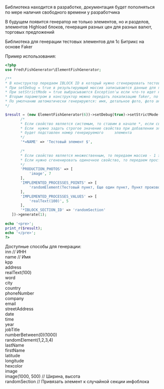 Библиотека находится в разработке, документация будет пополняться по мере наличия свободного времени у разработчика
  
В будущем появится генератор не только элементов, но и разделов, элементов Highload блоков, генерация разных цен для разных валют, торговых предложений  
  
Библиотека для генерации тестовых элементов для 1с Битрикс на основе Faker

Пример использования:

```php
<?php
use Fred\FishGenerator\ElementFishGenerator;

/** 
* В конструктор передаем IBLOCK ID в который нужно сгенерировать тестовый элемент
* При setDebug = true в результирующий массив записываются данные для генерации
* При setStrictMode = true выбрасываются Exception'ы если что-то идет не так
* Вторым параметром в конструктор можно передать локализацию faker, по умолчанию ru_RU
* По умолчанию автоматически генерируются: имя, детальное фото, фото анонса, детальный текст + текст анонса, символьный код    
*/

$result = (new ElementFishGenerator(6))->setDebug(true)->setStrictMode(true)->setCategoryPhoto(['technics', 'business', 'city'])->setPropertyRules([
       /*  
       * Если свойство является системым, то ставим в начале *, если свойство является дополнительным у инфоблока (Т.е PROPERTY_NAME), то не ставим  
       * Если  нужно задать строгое значение свойства при добавлении элементов, то ставим =, можно группировать: *=, =, *, при этом в $ 
       * будет подставлен номер генерируемого     элемента
       */  
       '*=NAME' => 'Тестовый элемент $',
       
       /*  
       * Если свойство является множественным, то передаем массив - 1 элемент массива задаем генератор (так же поддерживаются *, =), 2 элемент массива - кол-во элементов для генерации  
       * Если нужно сгененировать одиночное свойство, то передаем просто строку (в качестве значения)  
       */  
       'PRODUCTION_PHOTOS' => [
           'image', 7
       ],
       'IMPLEMENTED_PROCESSES_POINTS' => [
           'randomElement(Тестовый пункт, Еще один пункт, Пункт производства, Новый пункт, Пункт элемента, Тестовый процесс, Процесс производства, Новый процесс производства)', 5
       ],
       'IMPLEMENTED_PROCESSES_VALUES' => [
           'realText(100)', 5
       ],
       '*IBLOCK_SECTION_ID' => 'randomSection'
   ])->generate(1);
   
echo '<pre>';  
print_r($result);  
echo '</pre>';  
?>
```

Доступные способы для генерации:  
  inn // ИНН  
  name // Имя  
  kpp  
  address  
  realText(100)  
  word  
  city  
  country  
  phoneNumber  
  company  
  email  
  streetAddress  
  date  
  time  
  year  
  jobTitle  
  numberBetween(0)(1000)  
  randomElement(1,2,3,4)  
  lastName  
  firstName  
  latitude  
  longitude  
  hexcolor  
  image  
  image(1000, 500) // Ширина, высота  
  randomSection // Привязать элемент к случайной секции инфоблока
